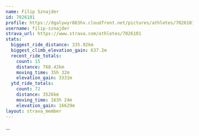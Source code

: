 ```yaml
---
name: Filip Sznajder
id: 7026101
profile: https://dgalywyr863hv.cloudfront.net/pictures/athletes/7026101/2123836/17/large.jpg
username: filip-sznajder
strava_url: https://www.strava.com/athletes/7026101
stats:
  biggest_ride_distance: 335.92km
  biggest_climb_elevation_gain: 637.2m
  recent_ride_totals:
    count: 15
    distance: 768.42km
    moving_time: 35h 32m
    elevation_gain: 3331m
  ytd_ride_totals:
    count: 72
    distance: 3526km
    moving_time: 163h 24m
    elevation_gain: 16629m
layout: strava_member
--- 
```

...
